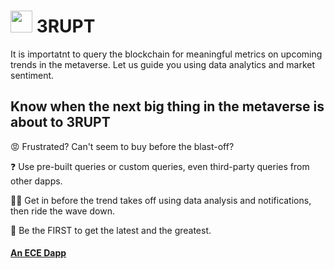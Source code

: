 #  <img src="https://user-images.githubusercontent.com/61543012/194726852-f0030ee1-51d3-4d17-8105-b34364288223.png" height="35" width="35" align-items="center" justify-content="center" /> 3RUPT
It is importatnt to query the blockchain for meaningful metrics on upcoming trends in the metaverse. Let us guide you using data analytics and market sentiment.

## Know when the next big thing in the metaverse is about to 3RUPT

😡 Frustrated? Can't seem to buy before the blast-off? 

❓ Use pre-built queries or custom queries, even third-party queries from other dapps.

🔺🔻 Get in before the trend takes off using data analysis and notifications, then ride the wave down.

🚩 Be the FIRST to get the latest and the greatest.

#### [An ECE Dapp](https://github.com/eliascharlese)
